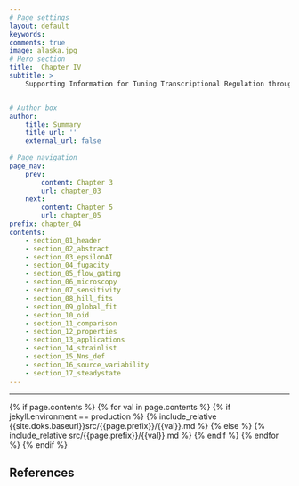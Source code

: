 ```yaml
---
# Page settings
layout: default
keywords:
comments: true
image: alaska.jpg
# Hero section
title:  Chapter IV
subtitle: >  
    Supporting Information for Tuning Transcriptional Regulation through Signaling: A Predictive Theory of Allosteric Induction


# Author box
author:
    title: Summary
    title_url: ''
    external_url: false
        
# Page navigation
page_nav:
    prev:
        content: Chapter 3
        url: chapter_03
    next:
        content: Chapter 5
        url: chapter_05
prefix: chapter_04
contents:
    - section_01_header 
    - section_02_abstract
    - section_03_epsilonAI 
    - section_04_fugacity 
    - section_05_flow_gating 
    - section_06_microscopy 
    - section_07_sensitivity 
    - section_08_hill_fits 
    - section_09_global_fit 
    - section_10_oid 
    - section_11_comparison 
    - section_12_properties 
    - section_13_applications 
    - section_14_strainlist 
    - section_15_Nns_def 
    - section_16_source_variability 
    - section_17_steadystate
---
```


<hr/>
{% if page.contents %}
{% for val in page.contents %}
{% if jekyll.environment == production %}
{% include_relative {{site.doks.baseurl}}src/{{page.prefix}}/{{val}}.md %}
{% else %}
{% include_relative src/{{page.prefix}}/{{val}}.md %}
{% endif %}
{% endfor %}
{% endif %}

## References
